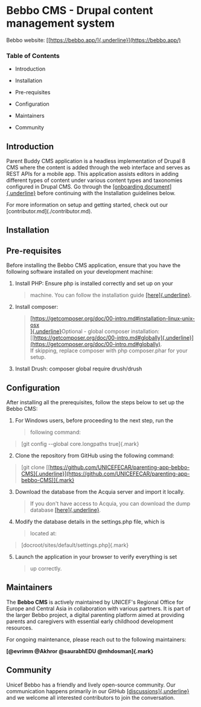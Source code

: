 # **Bebbo CMS - Drupal content management system**

Bebbo website: [[https://bebbo.app/]{.underline}](https://bebbo.app/)

### **Table of Contents**

- Introduction

- Installation

<!-- -->

- Pre-requisites

- Configuration

<!-- -->

- Maintainers

- Community

## **Introduction**

Parent Buddy CMS application is a headless implementation of Drupal 8
CMS where the content is added through the web interface and serves as
REST APIs for a mobile app. This application assists editors in adding
different types of content under various content types and taxonomies
configured in Drupal CMS. Go through the [[onboarding
document]{.underline}](https://docs.google.com/document/d/1roX0J0XpD5fMOS5CO-AOU1uY-57o3MIU5ETSGvs9p5M/edit?usp=sharing)
before continuing with the Installation guidelines below.

For more information on setup and getting started, check out our
\[contributor.md\](./contributor.md).

## **Installation**

## **Pre-requisites**

Before installing the Bebbo CMS application, ensure that you have the
following software installed on your development machine:

1.  Install PHP: Ensure php is installed correctly and set up on your
    > machine. You can follow the installation guide
    > [[here]{.underline}](https://www.php.net/manual/en/install.php).

2.  Install composer:
    > [[https://getcomposer.org/doc/00-intro.md#installation-linux-unix-osx  
    > ]{.underline}](https://getcomposer.org/doc/00-intro.md#installation-linux-unix-osx)Optional -
    > global composer installation:
    > [[https://getcomposer.org/doc/00-intro.md#globally]{.underline}](https://getcomposer.org/doc/00-intro.md#globally).  
    > If skipping, replace composer with php composer.phar for your
    > setup.

3.  Install Drush: composer global require drush/drush

## **Configuration**

After installing all the prerequisites, follow the steps below to set up
the Bebbo CMS:

1.  For Windows users, before proceeding to the next step, run the
    > following command:

> [git config \--global core.longpaths true]{.mark}

2.  Clone the repository from GitHub using the following command:

> [git clone
> [[https://github.com/UNICEFECAR/parenting-app-bebbo-CMS]{.underline}](https://github.com/UNICEFECAR/parenting-app-bebbo-CMS)]{.mark}

3.  Download the database from the Acquia server and import it locally.
    > If you don't have access to Acquia, you can download the dump
    > database
    > [[here]{.underline}](https://drive.google.com/file/d/1mha-fwtKjb7931MFCEcAXVNOQt_IJ7Ce/view).

4.  Modify the database details in the settings.php file, which is
    > located at:

> [docroot/sites/default/settings.php]{.mark}

5.  Launch the application in your browser to verify everything is set
    > up correctly.

## **Maintainers**

The **Bebbo CMS** is actively maintained by UNICEF\'s Regional Office
for Europe and Central Asia in collaboration with various partners. It
is part of the larger Bebbo project, a digital parenting platform aimed
at providing parents and caregivers with essential early childhood
development resources.

For ongoing maintenance, please reach out to the following maintainers:

**[@evrimm @Akhror @saurabhEDU @mhdosman]{.mark}**

## **Community**

Unicef Bebbo has a friendly and lively open-source community. Our
communication happens primarily in our GitHub
[[discussions]{.underline}](https://github.com/UNICEFECAR/parenting-app-bebbo-CMS/discussions)
and we welcome all interested contributors to join the conversation.
